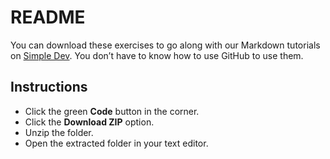# README

You can download these exercises to go along with our Markdown tutorials on [Simple Dev](https://simpledev.io/). You don’t have to know how to use GitHub to use them.

## Instructions

- Click the green **Code** button in the corner.
- Click the **Download ZIP** option.
- Unzip the folder.
- Open the extracted folder in your text editor.
